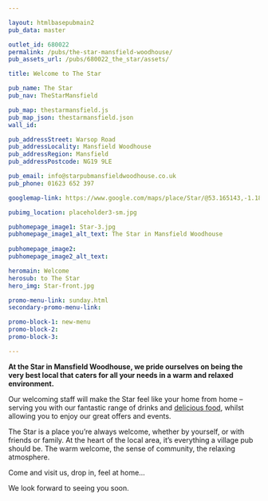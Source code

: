 ```yaml
---

layout: htmlbasepubmain2
pub_data: master

outlet_id: 680022
permalink: /pubs/the-star-mansfield-woodhouse/
pub_assets_url: /pubs/680022_the_star/assets/

title: Welcome to The Star

pub_name: The Star
pub_nav: TheStarMansfield

pub_map: thestarmansfield.js
pub_map_json: thestarmansfield.json
wall_id:

pub_addressStreet: Warsop Road
pub_addressLocality: Mansfield Woodhouse
pub_addressRegion: Mansfield
pub_addressPostcode: NG19 9LE

pub_email: info@starpubmansfieldwoodhouse.co.uk
pub_phone: 01623 652 397

googlemap-link: https://www.google.com/maps/place/Star/@53.165143,-1.186826,18z/data=!4m12!1m6!3m5!1s0x0:0x616273edd11a46f3!2sStar!8m2!3d53.164963!4d-1.186826!3m4!1s0x0:0x616273edd11a46f3!8m2!3d53.164963!4d-1.186826?hl=en-GB

pubimg_location: placeholder3-sm.jpg

pubhomepage_image1: Star-3.jpg
pubhomepage_image1_alt_text: The Star in Mansfield Woodhouse
 
pubhomepage_image2: 
pubhomepage_image2_alt_text: 

heromain: Welcome
herosub: to The Star
hero_img: Star-front.jpg

promo-menu-link: sunday.html
secondary-promo-menu-link:

promo-block-1: new-menu
promo-block-2: 
promo-block-3: 

---
```


**At the Star in Mansfield Woodhouse, we pride ourselves on being the very best local that caters for all your needs in a warm and relaxed environment.**

Our welcoming staff will make the Star feel like your home from home – serving you with our fantastic range of drinks and [delicious food](/pubs/the-star-mansfield-woodhouse/food-and-drink/), whilst allowing you to enjoy our great offers and events.

The Star is a place you’re always welcome, whether by yourself, or with friends or family. At the heart of the local area, it’s everything a village pub should be. The warm welcome, the sense of community, the relaxing atmosphere. 

Come and visit us, drop in, feel at home… 

We look forward to seeing you soon.

